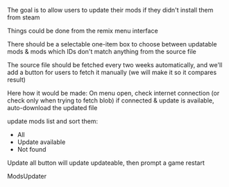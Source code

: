The goal is to allow users to update their mods if they didn't install them from steam

Things could be done from the remix menu interface

There should be a selectable one-item box to choose between updatable mods & mods which IDs don't match anything from the source file

The source file should be fetched every two weeks automatically, and we'll add a button for users to fetch it manually (we will make it so it compares result)



Here how it would be made:
 On menu open, check internet connection (or check only when trying to fetch blob)
 if connected & update is available, auto-download the updated file

 update mods list and sort them:
 - All
 - Update available
 - Not found

 Update all button will update updateable, then prompt a game restart

 ModsUpdater